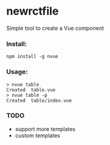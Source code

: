 # newrctfile

Simple tool to create a Vue component

### Install:
```npm install -g nvue```

### Usage:
```
> nvue table
Created  table.vue
> nvue table -p
Created  table/index.vue
```

### TODO
* support more templates
* custom templates
